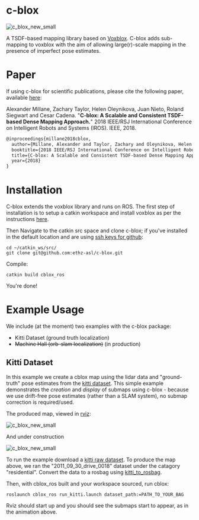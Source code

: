 # c-blox
![c_blox_new_small](https://user-images.githubusercontent.com/671701/55418812-b94de280-5573-11e9-9574-c83660fe3354.png)

A TSDF-based mapping library based on [Voxblox](https://github.com/ethz-asl/voxblox). C-blox adds sub-mapping to voxblox with the aim of allowing large(r)-scale mapping in the presence of imperfect pose estimates.

# Paper

If using c-blox for scientific publications, please cite the following paper, available [here](https://arxiv.org/abs/1710.07242):

Alexander Millane, Zachary Taylor, Helen Oleynikova, Juan Nieto, Roland Siegwart and Cesar Cadena. "**C-blox: A Scalable and Consistent TSDF-based Dense Mapping Approach.**" 2018 IEEE/RSJ International Conference on Intelligent Robots and Systems (IROS). IEEE, 2018.

```latex
@inproceedings{millane2018cblox,
  author={Millane, Alexander and Taylor, Zachary and Oleynikova, Helen and Nieto, Juan and Siegwart, Roland and Cadena, C{\'e}sar},
  booktitle={2018 IEEE/RSJ International Conference on Intelligent Robots and Systems (IROS)},
  title={C-blox: A Scalable and Consistent TSDF-based Dense Mapping Approach},
  year={2018}
}
```

# Installation

C-blox extends the voxblox library and runs on ROS. The first step of installation is to setup a catkin workspace and install voxblox as per the instructions [here](https://voxblox.readthedocs.io/en/latest/pages/Installation.html).

Then Navigate to the catkin src space and clone c-blox; if you've installed in the default location and are using [ssh keys for github](https://help.github.com/en/articles/connecting-to-github-with-ssh):
```
cd ~/catkin_ws/src/
git clone git@github.com:ethz-asl/c-blox.git
```
Compile:
```
catkin build cblox_ros
```
You're done!

# Example Usage

We include (at the moment) two examples with the c-blox package:
* Kitti Dataset (ground truth localization)
* ~~Machine Hall (orb-slam localization)~~ (in production)

## Kitti Dataset

In this example we create a cblox map using the lidar data and "ground-truth" pose estimates from the [kitti dataset](http://www.cvlibs.net/datasets/kitti/). This simple example demonstrates the *creation* and *display* of submaps using c-blox - because we use drift-free pose estimates (rather than a SLAM system), no submap correction is required/used.

The produced map, viewed in [rviz](http://wiki.ros.org/rviz):

![c_blox_new_small](https://user-images.githubusercontent.com/671701/55502193-50866900-564c-11e9-999e-b78bf71dd3d4.png)

And under construction

![c_blox_new_small](https://user-images.githubusercontent.com/671701/55502987-04d4bf00-564e-11e9-964c-11e7ba7ea754.gif)

To run the example download a [kitti raw dataset](http://www.cvlibs.net/datasets/kitti/raw_data.php). To produce the map above, we ran the "2011_09_30_drive_0018" dataset under the catagory "residential". Convert the data to a rosbag using [kitti_to_rosbag](https://github.com/ethz-asl/kitti_to_rosbag).

Then, with cblox_ros built and your workspace sourced, run cblox:
```
roslaunch cblox_ros run_kitti.launch dataset_path:=PATH_TO_YOUR_BAG
```
Rviz should start up and you should see the submaps start to appear, as in the animation above.
